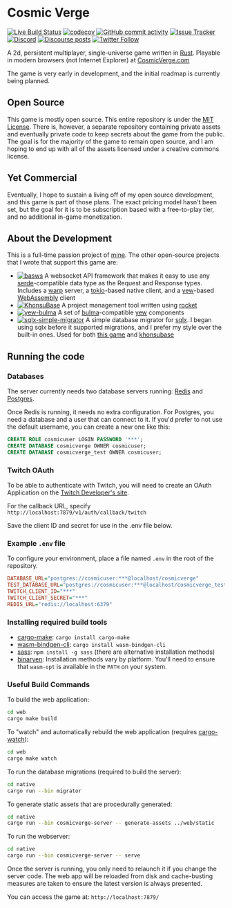 # Cosmic Verge

[![Live Build Status](https://img.shields.io/github/workflow/status/khonsulabs/cosmicverge/Deploy/main)](https://github.com/khonsulabs/cosmicverge/actions?query=workflow:Deploy) [![codecov](https://codecov.io/gh/khonsulabs/cosmicverge/branch/main/graph/badge.svg)](https://codecov.io/gh/khonsulabs/cosmicverge) [![GitHub commit activity](https://img.shields.io/github/commit-activity/m/khonsulabs/cosmicverge)](https://github.com/khonsulabs/cosmicverge) [![Issue Tracker](https://img.shields.io/badge/Issue%20Tracker-khonsubase-blue)](https://base.khonsulabs.com/project/cosmicverge) [![Discord](https://img.shields.io/discord/578968877866811403)](https://discord.khonsulabs.com/) [![Discourse posts](https://img.shields.io/discourse/posts?server=https%3A%2F%2Fcommunity.khonsulabs.com%2F)](https://community.khonsulabs.com) [![Twitter Follow](https://img.shields.io/twitter/follow/ectonDev?style=social)](https://twitter.com/ectonDev)

A 2d, persistent multiplayer, single-universe game written in [Rust](https://rust-lang.org). Playable in modern browsers (not Internet Explorer) at [CosmicVerge.com](https://cosmicverge.com)

The game is very early in development, and the initial roadmap is currently being planned.

## Open Source

This game is mostly open source. This entire repository is under the [MIT License](./LICENSE). There is, however, a separate repository containing private assets and eventually private code to keep secrets about the game from the public. The goal is for the majority of the game to remain open source, and I am hoping to end up with all of the assets licensed under a creative commons license.

## Yet Commercial

Eventually, I hope to sustain a living off of my open source development, and this game is part of those plans. The exact pricing model hasn't been set, but the goal for it is to be subscription based with a free-to-play tier, and no additional in-game monetization.

## About the Development

This is a full-time passion project of [mine](https://github.com/ecton). The other open-source projects that I wrote that support this game are:

- [![basws](https://img.shields.io/github/commit-activity/m/khonsulabs/basws?label=basws)](https://github.com/khonsulabs/basws) A websocket API framework that makes it easy to use any [serde](https://lib.rs/serde)-compatible data type as the Request and Response types. Includes a [warp](https://lib.rs/warp) server, a [tokio](https://tokio.rs)-based native client, and a [yew](https://yew.rs)-based [WebAssembly](https://webassembly.org) client
- [![KhonsuBase](https://img.shields.io/github/commit-activity/m/khonsulabs/khonsubase?label=khonsubase)](https://github.com/khonsulabs/khonsubase) A project management tool written using [rocket](https://rocket.rs)
- [![yew-bulma](https://img.shields.io/github/commit-activity/m/khonsulabs/yew-bulma?label=yew-bulma)](https://github.com/khonsulabs/yew-bulma) A set of [bulma](https://bulma.io)-compatible [yew](https://yew.rs) components
- [![sqlx-simple-migrator](https://img.shields.io/github/commit-activity/m/khonsulabs/sqlx-simple-migrator?label=sqlx-simple-migrator)](https://github.com/khonsulabs/sqlx-simple-migrator) A simple database migrator for [sqlx](https://lib.rs/sqlx). I began using sqlx before it supported migrations, and I prefer my style over the built-in ones. Used for both [this game](./native/migrations) and [khonsubase](https://github.com/khonsulabs/khonsubase)

## Running the code

### Databases

The server currently needs two database servers running: [Redis](https://redis.io) and [Postgres](https://postgresql.org).

Once Redis is running, it needs no extra configuration. For Postgres, you need a database and a user that can connect to it. If you'd prefer to not use the default username, you can create a new one like this:

```sql
CREATE ROLE cosmicuser LOGIN PASSWORD '***';
CREATE DATABASE cosmicverge OWNER cosmicuser;
CREATE DATABASE cosmicverge_test OWNER cosmicuser;
```

### Twitch OAuth

To be able to authenticate with Twitch, you will need to create an OAuth Application on the [Twitch Developer's site](https://dev.twitch.tv/).

For the callback URL, specify `http://localhost:7879/v1/auth/callback/twitch`

Save the client ID and secret for use in the .env file below.

### Example `.env` file

To configure your environment, place a file named `.env` in the root of the repository.

```ini
DATABASE_URL="postgres://cosmicuser:***@localhost/cosmicverge"
TEST_DATABASE_URL="postgres://cosmicuser:***@localhost/cosmicverge_test"
TWITCH_CLIENT_ID="***"
TWITCH_CLIENT_SECRET="***"
REDIS_URL="redis://localhost:6379"
```

### Installing required build tools

- [cargo-make](https://lib.rs/cargo-make): `cargo install cargo-make`
- [wasm-bindgen-cli](https://lib.rs/wasm-bindgen-cli): `cargo install wasm-bindgen-cli`
- [sass](https://sass-lang.com/): `npm install -g sass` (there are alternative installation methods)
- [binaryen](https://github.com/WebAssembly/binaryen): Installation methods vary by platform. You'll need to ensure that `wasm-opt` is available in the `PATH` on your system.

### Useful Build Commands

To build the web application:

```bash
cd web
cargo make build
```

To "watch" and automatically rebuild the web application (requires [cargo-watch](https://lib.rs/cargo-watch)):

```bash
cd web
cargo make watch
```

To run the database migrations (required to build the server):

```bash
cd native
cargo run --bin migrator
```

To generate static assets that are procedurally generated:

```bash
cd native
cargo run --bin cosmicverge-server -- generate-assets ../web/static
```

To run the webserver:

```bash
cd native
cargo run --bin cosmicverge-server -- serve
```

Once the server is running, you only need to relaunch it if you change the server code. The web app will be reloaded from disk and cache-busting measures are taken to ensure the latest version is always presented.

You can access the game at: `http://localhost:7879/`
